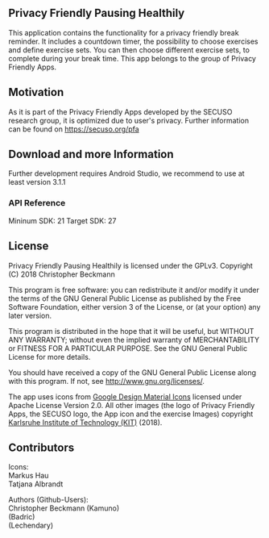 ## Privacy Friendly Pausing Healthily

This application contains the functionality for a privacy friendly break reminder.
It includes a countdown timer, the possibility to choose exercises and define exercise sets. 
You can then choose different exercise sets, to complete during your break time. 
This app belongs to the group of Privacy Friendly Apps. 

## Motivation

As it is part of the Privacy Friendly Apps developed by the SECUSO research group, it is optimized due to user's privacy. Further information can be found on https://secuso.org/pfa

## Download and more Information

Further development requires Android Studio, we recommend to use at least version 3.1.1
 
### API Reference

Mininum SDK: 21
Target SDK: 27 

## License

Privacy Friendly Pausing Healthily is licensed under the GPLv3.
Copyright (C) 2018  Christopher Beckmann

This program is free software: you can redistribute it and/or modify
it under the terms of the GNU General Public License as published by
the Free Software Foundation, either version 3 of the License, or
(at your option) any later version.

This program is distributed in the hope that it will be useful,
but WITHOUT ANY WARRANTY; without even the implied warranty of
MERCHANTABILITY or FITNESS FOR A PARTICULAR PURPOSE.  See the
GNU General Public License for more details.

You should have received a copy of the GNU General Public License
along with this program. If not, see <http://www.gnu.org/licenses/>.

The app uses icons from [Google Design Material Icons](https://design.google.com/icons/index.html) licensed under Apache License Version 2.0. All other images (the logo of Privacy Friendly Apps, the SECUSO logo, the App icon and the exercise Images) copyright [Karlsruhe Institute of Technology (KIT)](www.kit.edu) (2018).

## Contributors

Icons: <br />
Markus Hau<br />
Tatjana Albrandt<br/>

Authors (Github-Users): <br />
Christopher Beckmann (Kamuno) <br />
(Badric) <br />
(Lechendary)
